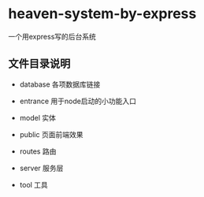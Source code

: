 # heaven-system-by-express
一个用express写的后台系统

## 文件目录说明

- database 各项数据库链接

- entrance 用于node启动的小功能入口

- model 实体

- public 页面前端效果

- routes 路由

- server 服务层

- tool 工具
